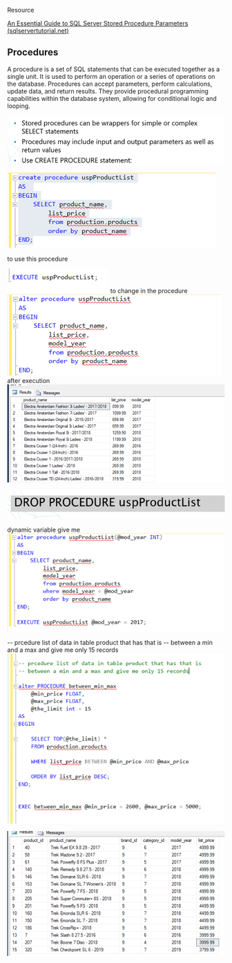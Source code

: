 Resource 

[An Essential Guide to SQL Server Stored Procedure Parameters (sqlservertutorial.net)](https://www.sqlservertutorial.net/sql-server-stored-procedures/sql-server-stored-procedure-parameters/)



## Procedures
A procedure is a set of SQL statements that can be executed together as a single unit.
It is used to perform an operation or a series of operations on the database.
Procedures can accept parameters, perform calculations, update data, and return results.
They provide procedural programming capabilities within the database system, allowing for conditional logic and looping.

![alt text](<Pasted image 20240712191845.png>)

![alt text](<Pasted image 20240712192907.png>)

to use this procedure

![alt text](<Pasted image 20240712192912.png>)
to change in the procedure
![alt text](<Pasted image 20240712193007.png>)
after execution
![alt text](<Pasted image 20240712193023.png>)

![alt text](<Pasted image 20240712193141.png>)

dynamic variable 
give me 
![alt text](<Pasted image 20240712193547.png>)


-- prcedure list of data in table product that has that is 
-- between a min and a max and give me only 15 records
![alt text](<Pasted image 20240712195325.png>)

![alt text](<Pasted image 20240712195337.png>)

